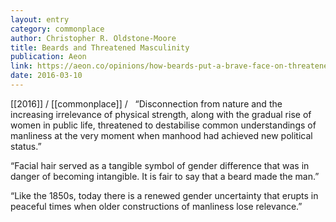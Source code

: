 ```yaml
---
layout: entry
category: commonplace
author: Christopher R. Oldstone-Moore
title: Beards and Threatened Masculinity
publication: Aeon
link: https://aeon.co/opinions/how-beards-put-a-brave-face-on-threatened-masculinity
date: 2016-03-10
---
```


[[2016]] / [[commonplace]] / 
 
“Disconnection from nature and the increasing irrelevance of physical strength, along with the gradual rise of women in public life, threatened to destabilise common understandings of manliness at the very moment when manhood had achieved new political status.”

“Facial hair served as a tangible symbol of gender difference that was in danger of becoming intangible. It is fair to say that a beard made the man.”

“Like the 1850s, today there is a renewed gender uncertainty that erupts in peaceful times when older constructions of manliness lose relevance.”
